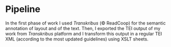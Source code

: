 # Pipeline

In the first phase of work I used *Transkribus* (© ReadCoop) for the semantic annotation of layout and of the text. Then, I exported the TEI output of my work from *Transkribus* platform and I transform this output in a regular TEI XML (according to the most updated guidelines) using XSLT sheets. 
